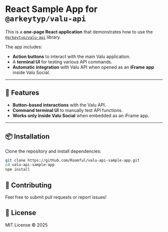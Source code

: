 # React Sample App for `@arkeytyp/valu-api`

This is a **one-page React application** that demonstrates how to use the [`@arkeytyp/valu-api`](https://www.npmjs.com/package/@arkeytyp/valu-api) library.  

The app includes:
- **Action buttons** to interact with the main Valu application.
- A **terminal UI** for testing various API commands.
- **Automatic integration** with Valu API when opened as an **iFrame app** inside Valu Social.

---

## 🚀 Features
- **Button-based interactions** with the Valu API.
- **Command terminal UI** to manually test API functions.
- **Works only inside Valu Social** when embedded as an iFrame app.

---

## 📦 Installation
Clone the repository and install dependencies:
```sh
git clone https://github.com/Roomful/valu-api-sample-app.git
cd valu-api-sample-app
npm install
```

## 🤝 Contributing
Feel free to submit pull requests or report issues!

## 📄 License
MIT License © 2025
